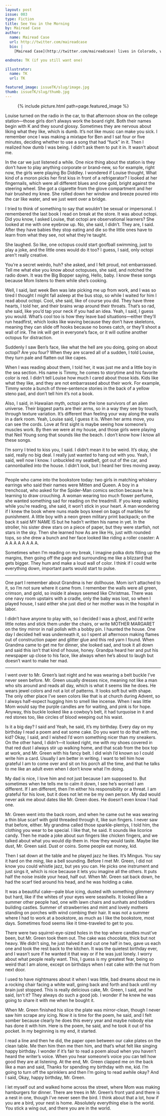 ```yaml
---
layout: post
issue: 003
type: Fiction
title: See You in the Morning
by: Mairead Case
author:
  name: Mairead Case
  url: http://twitter.com/maireadcase
  bio: |
    [Mairead Case](http://twitter.com/maireadcase) lives in Colorado, where she is a PhD student at the University of Denver. Before that she lived in Chicago for a decade, where she worked in small presses, libraries, public schools, jails, at the Poetry Foundation, and as a birthday party clown.

endnote: TK (if you still want one)

illustrator:
  name: TK
  url: TK

featured_image: issueTK/slug/image.jpg
thumb: issueTK/slug/thumb.jpg
---
```


<figure class="right">
  {% include picture.html path=page.featured_image %}
</figure>

Louise turned on the radio in the car, to that afternoon show on the college station—those girls don’t always work the board right. Both their names begin with K and they sound glossy. Sometimes they are nervous about liking what they like, which is dumb. It’s not like music can make you sick. I remember once I was making a mixtape for Ben and I sat four or five minutes, deciding whether to use a song that had “fuck” in it. Then I realized how dumb I was being. I didn’t ask them to put it in. It wasn’t about me.

In the car we just listened a while. One nice thing about the station is they don’t have to play anything corporate or brand-new, so for example, right now, the girls were playing Bo Diddley. I wondered if Louise thought, What kind of a moron picks her first kiss in front of a refrigerator? I looked at her fingernails, which were all different blues and one gold, bright against the steering wheel. She got a cigarette from the glove compartment and her hair brushed my knee. She rolled down her window and breeze poured into the car like water, and we just went over a bridge.

I tried to think of something to say that wouldn’t be sexual or impersonal. I remembered the last book I read on break at the store. It was about octopi. Did you know, I asked Louise, that octopi are observational learners? She looked at me with one eyebrow up. No, she said, I didn’t. They are, I said. After they have babies they stop eating and die so the little ones have to learn from what they see, not what they’re taught.

She laughed. So like, one octopus could start goofball swimming, just to play a joke, and the little ones would do it too? I guess, I said, only octopi aren’t really creative. 

You’re a secret weirdo, huh? she asked, and I felt proud, not embarrassed. Tell me what else you know about octopuses, she said, and notched the radio down. It was the Big Bopper saying, Hello, baby. I know these songs because Mom listens to them while she’s cooking.

Well, I said, last week Ben was late picking me up from work, and I was so tired I thought I might fall asleep at the bus stop, so while I waited for him I read about octopi. Cool, she said, like of course you did. They have three hearts, I told her, and their brains wrap around their throats. That’s so rad, she said, like you’d tap your neck if you had an idea. Yeah, I said, I guess you would. What’s cool too is how they leave bad situations—either they’ll run headfirst, which looks like waving because they don’t have skeletons, meaning they can slide off hooks because no bones catch, or they’ll shoot a wall of ink. The ink will get in everyone’s face, or it will outline another octopus for distraction.

Suddenly I saw Ben’s face, like what the hell are you doing, going on about octopi? Are you four? When they are scared all of a sudden, I told Louise, they turn pale and flatten out like capes.
	
When I was reading about them, I told her, it was just me and a little boy in the sea section. His name is Timmy, he comes to storytime and his favorite color is red. I didn’t tell Louise how much I cared about those kids. Kids like what they like, and they are not embarrassed about their work. For example, Timmy wrote a bunch of three-sentence stories in the back of a yellow steno pad, and don’t tell him it’s not a book.

Also, I said, in Hawaiian myth, octopi are the lone survivors of an alien universe. Their biggest parts are their arms, so in a way they see by touch, through texture variation. It’s different than feeling your way along the walls in a dark room. Yeah, Louise said, I guess it is. When her arms move, you can see the cords. Love at first sight is maybe seeing how someone’s muscles work. By then we were at my house, and those girls were playing that Neil Young song that sounds like the beach. I don’t know how I know all these songs.

I’m sorry I tried to kiss you, I said. I didn’t mean it to be weird. It’s okay, she said, really no big deal. I really just wanted to hang out with you. Yeah, I said, well now I know. I unbuckled my seatbelt, got out of the car, and cannonballed into the house. I didn’t look, but I heard her tires moving away. 

***

People who came into the bookstore today: two girls in matching whiskery earrings who said their names were Mitten and Queen. A boy in a trenchcoat, who asked for the Spider-Man comics section because he is learning to draw crouching. A woman wearing too much flower perfume, she wanted something sad for reading on the treadmill. If you keep walking while you’re reading, she said, it won’t stick in your heart. A man wondering if I knew the book where nuns made boys kneel on bags of marbles for punishment. A little boy with a neon green military print backpack; on the back it said MY NAME IS but he hadn’t written his name in yet. In the stroller, his sister drew stars on a piece of paper, but they were starfish, not stars in the sky. Then she learned how As are like Hs, just with rounded tops, so she drew a bunch and her face looked like riding a roller coaster: A A A A A A A A A. 

Sometimes when I’m reading on my break, I imagine polka dots filling up the margins, then going off the page and surrounding me like a blizzard that gets bigger. They hum and make a loud wall of color. I think if I could write everything down, important parts would start to pulse.

***

One part I remember about Grandma is her dollhouse. Mom isn’t attached to it, so I’m not sure where it came from. I remember the walls were all green, crimson, and gold, so inside it always seemed like Christmas. There was one navy room upstairs with a cradle, only the baby was lost, so when I played house, I said either she just died or her mother was in the hospital in labor.

I didn’t have anyone to play with, so I decided I was a ghost, and I’d write little notes and stick them under the chairs, or write MOTHER MARGARET on the tiny mirror in nail polish with a bobby pin. I haunted the house. One day I decided hell was underneath it, so I spent all afternoon making flames out of construction paper and glitter glue and this red yarn I found. When Grandma came to get me for dinner, she looked sad, and took it all down and said this isn’t that kind of house, honey. Grandpa heard her and put his newspaper up close to his face, like always when he’s about to laugh but doesn’t want to make her mad.

***

I went over to Mr. Green’s last night and he was wearing a belt buckle I’ve never seen before. Mr. Green usually dresses nice, meaning not like a man who sits around and reads all day, which is what it seems like he does. He wears jewel colors and not a lot of patterns. It looks soft but with shape. The only other place I’ve seen colors like that is at church during Advent, so I always half-expect hugging him to smell like incense. When I was little Mom would say the purple candles are for waiting, and pink is for hope. Anyway, this buckle looked like a cowboy’s belt, it had turquoise in it and red stones too, like circles of blood weeping out his waist.

Is it a big day? I said and Yeah, he said, it’s my birthday. Every day on my birthday I read a poem and eat some cake. Do you want to do that with me, kid? Okay, I said, and I wished I’d worn something nicer than my sneakers. On the other hand, I didn’t—it looked right, me with my shoes covered in that red dust I always stir up walking home, and that scab from the box top at work, and Mr. Green with his fancy belt. I did wish I’d known so I could write him a card. Usually I am better in writing. I want to tell him how grateful I am to come over and sit on his porch all the time, and that he talks to me like an adult even when I don’t know what I’m doing.

My dad is nice, I love him and not just because I am supposed to. But sometimes when he tells me to calm it down, I see he’s worried I am different. If I am different, then I’m either his responsibility or a threat. I am grateful for his love, but it does not let me be my own person. My dad would never ask me about dates like Mr. Green does. He doesn’t even know I had one.

Mr. Green went into the back room, and when he came out he was wearing a thin blue scarf with gold threaded through it, like sun fingers. I never saw that before, either. My grandma called those sparkle-plentys, I told him, the clothing you wear to be special. I like that, he said. It sounds like licorice candy. Then he made a joke about sun fingers like chicken fingers, and we talked about what you would dip them in. How they would taste. Maybe like dust, Mr. Green said. Dust or coins. Some people eat money, kid.

Then I sat down at the table and he played jazz he likes. It’s Mingus. You say it hard on the <em>ming</em>, like a bell sounding. Before I met Mr. Green, I did not know you could whistle jazz, but yes you can. He picks one instrument and just sings it, which is nice because it lets you imagine all the others. It puts half the noise inside your head, half out. When Mr. Green sat back down, he had the scarf tied around his head, and he was holding a cake.

It was a beautiful cake—pale blue icing, dusted with something glimmery but hard, like if the whites of your eyes were seashells. It looked like a summer other people had, one with lawn chairs and sunhats and toddlers building castles. Summer of strawberries and mint and lovely mothers standing on porches with wind combing their hair. It was not a summer where I had to work at a bookstore, as much as I like the bookstore, most days. Sometimes food seems like it time-traveled to get to you.

There were two squirrel-eye-sized holes in the top where candles must’ve been, but Mr. Green took them out. The cake was chocolate, thick but not heavy. We didn’t sing, he just halved it and cut one half in two, gave us each one and took the rest back to the kitchen. It was the quietest birthday ever, and I wasn’t sure if he wanted it that way or if he was just lonely. I worry about what people really want. This, I guess is my greatest fear, being so weird that I am alone, except on birthdays when I eat cake with the nut from next door.

I used to have nightmares about it when I was little, bad dreams about me in a rocking chair facing a white wall, going back and forth and back until my brain just stopped. This is really delicious cake, Mr. Green, I said, and he said, Isn’t it? They always do such a good job. I wonder if he knew he was going to share it with me when he bought it.

When Mr. Green finished his slice the plate was mirror-clean, though I never saw him scrape any icing. Now it is time for the poem, he said, and I felt somber because clearly he does this every year and maybe nobody else has done it with him. Here is the poem, he said, and he took it out of his pocket. In my beginning is my end, it started.

I read a line and then he did, the paper open between our cake plates on the clean table. Me then him then me then him, and that’s what felt like singing happy birthday. I wonder if it’s fair to read a poem aloud when you haven’t heard the writer’s voice. When you hear someone’s voice you can tell how good they are at listening. At the end, Mr. Green clapped me on the back like a man and said, Thanks for spending my birthday with me, kid. I’m going to turn off the sprinklers and then I’m going to read awhile okay? And I said, Okay, happy birthday, Mr. Green.

I let myself out and walked home across the street, where Mom was making hamburgers for dinner. There are trees in Mr. Green’s front yard and there is a nest in one, though I’ve never seen the bird. I think about that a lot, how if you are a bird, your nest is home. Absolutely everything else is the world. You stick a wing out, and there you are in the world.

